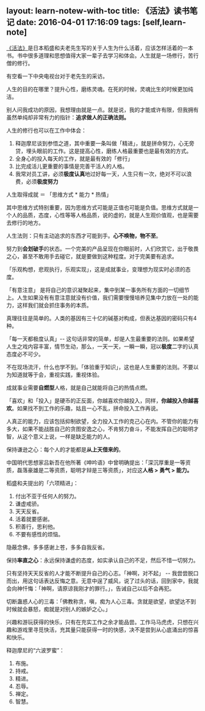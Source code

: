 layout: learn-notew-with-toc
title: 《活法》读书笔记
date: 2016-04-01 17:16:09
tags: [self,learn-note]
---

[《活法》](https://book.douban.com/subject/1269900/)是日本稻盛和夫老先生写的关于人生为什么活着，应该怎样活着的一本书。书中很多道理和思想值得大家一辈子去学习和体会。人生就是一场修行，苦行僧的修行。

<!--more-->

有空看一下中央电视台对于老先生的采访。

人生的目的在哪里？提升心性，磨练灵魂。在死的时候，灵魂比生的时候更加纯洁。

别人问我成功的原因，我想理由就是一点。就是说，我的才能或许有限，但我拥有虽然单纯却非常有力的指针：**追求做人的正确法则。**

人生的修行也可以在工作中体会：

1. 释迦摩尼谈到参悟之道，其中重要一条叫做「精进」，就是拼命努力，心无旁贷，埋头眼前的工作。这是提高心性，磨练人格最重要也是最有效的方式。
2. 全身心的投入每天的工作，就是最有效的「修行」
3. 比完成活儿更重要的事情是完善干活人的人格。
4. 我常对员工讲，必须**极度认真**地过好每一天，人生只有一次，绝对不可以浪费，必须**极度努力**

人生取得成就 ＝ 「思维方式 * 能力 * 热情」

其中思维方式特别重要，因为思维方式可能是正值也可能是负值。思维方式就是一个人的品质，态度，心性等等人格品质，说的虚的，就是人生观价值观，也是需要去修行的地方。

人生法则：只有主动追求的东西才可能到手。**心不唤物，物不至**。

努力到**会划破手**的状态。一个完美的产品呈现在你眼前时，人们欣赏它，出于敬畏之心，甚至不敢用手去碰它，就是要做到这种程度。对于完美要有追求。

「乐观构想，悲观执行，乐观实现」，这是成就事业，变理想为现实时必须的态度。

「有意注意」 是将自己的意识凝聚起来，集中到某一事务所有方面的一切细节上。人生如果没有有意注意就没有价值，我们需要慢慢培养见集中力放在一处的能力，这样我们就会抓住事务的本质。

真理往往是简单的。人类的基因有三十亿的碱基对构成，但表达基因的密码只有4种。

「每一天都极度认真」-- 这句话非常的简单，却是人生最重要的法则。如果希望人生之戏内容丰富，情节生动，那么，一天一天，一瞬一瞬，冠以**极度**二字的认真态度必不可少。

不在现场流汗，什么也学不到。「体验重于知识」，这也是人生重要的法则。不要以为知道就等于会，重视实践，重视体验。

成就事业需要**自燃型**人格，就是自己就能将自己的热情点燃。

「喜欢」和「投入」是硬币的正反面，你越喜欢你越投入，同样，**你越投入你越喜欢**。如果找不到工作的乐趣，姑且一心不乱，拼命投入工作再说。

人真正的能力，应该包括抑制欲望，全力投入工作的克己心在内。不管你的能力有多大，如果不能战胜自己的贪图安逸之心，不肯努力奋斗，不能发挥自己的聪明才智，从这个意义上说，一样是缺乏能力的人。

保持谦逊之心：每个人的才能都是**从上天借来的**。

中国明代思想家吕新吾在他所著《呻吟语》中曾明确提出：「深沉厚重是一等资质，磊落豪雄是二等资质，聪明才辩是三等资质」，对应这**人格 > 勇气 > 能力。**

稻盛和夫提出的「六项精进」：

1. 付出不亚于任何人的努力。
2. 谦虚戒骄。
3. 天天反省。
4. 活着就要感谢。
5. 积善行，思利他。
6. 不要有感性的烦恼。

隐蔽念佛，多多感谢上苍，多多自我反省。

保持**率直之心**：永远保持谦虚的态度，如实承认自己的不足，然后不惜一切努力。

只有坚持天天反省的人才能不断提升自己的心志。「神啊，对不起」 -- 我尝尝脱口而出，用这句话表达反悔之意。无意中逞了威风，说了过头的话，回到家中，我就会向神忏悔：「神啊，请原谅我刚才的罪行。」，告诫自己以后不会再犯。

切断蛊惑人心的三毒：「佛教称贪，嗔，痴为人心三毒。贪就是欲望，欲望达不到时候就会暴怒，痴就是对别人的嫉妒之心。」

兴趣和游玩获得的快乐，只有在充实工作之余才能品尝。工作马马虎虎，只想在兴趣和游戏里寻觅快活，充其量只能获得一时的快感，决不是尝到从心底涌出的惊喜和快乐。

释迦摩尼的“六波罗蜜”：

1. 布施。
2. 持戒。
3. 精进。
4. 忍辱。
5. 禅定。
6. 智慧。
